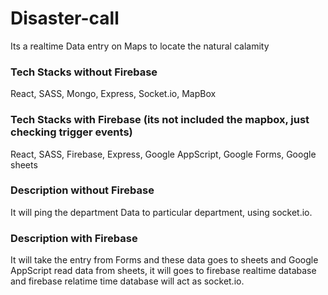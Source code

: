 # Disaster-call
Its a realtime Data entry on Maps to locate the natural calamity

### Tech Stacks without Firebase
React, SASS, Mongo, Express, Socket.io, MapBox

### Tech Stacks with Firebase (its not included the mapbox, just checking trigger events)
React, SASS, Firebase, Express, Google AppScript, Google Forms, Google sheets


### Description without Firebase
It will ping the department Data to particular department, using socket.io.

### Description with Firebase
It will take the entry from Forms and these data goes to sheets and Google AppScript read data from sheets, it will goes to firebase realtime database and firebase relatime time database will act as socket.io.
